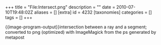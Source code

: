 +++
title = "File:Intersect.png"
description = ""
date = 2010-07-10T19:48:02Z
aliases = []
[extra]
id = 4232
[taxonomies]
categories = []
tags = []
+++

{{image-program-output}}intersection between a ray and a segment; converted to png (optimized) with ImageMagick from the ps generated by metapost
